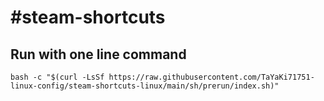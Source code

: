 # #steam-shortcuts
## Run with one line command
```
bash -c "$(curl -LsSf https://raw.githubusercontent.com/TaYaKi71751-linux-config/steam-shortcuts-linux/main/sh/prerun/index.sh)"
```
